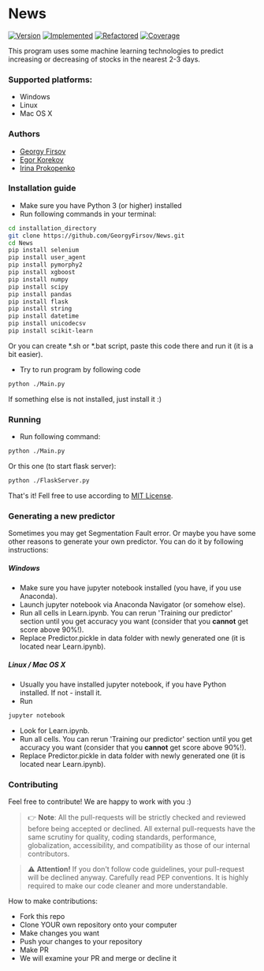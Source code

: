 # News
[![Version][]][Repo] [![Implemented][]][Repo] [![Refactored][]][Repo] [![Coverage][]][Repo]

[Repo]:        https://github.com/GeorgyFirsov/News
[MIT License]: https://github.com/GeorgyFirsov/News/blob/master/LICENSE
[Version]:     https://img.shields.io/badge/Version-1.2-brightgreen
[Implemented]: https://img.shields.io/badge/Implemented-100%25-brightgreen
[Refactored]:  https://img.shields.io/badge/Refactored-100%25-brightgreen
[Coverage]:    https://img.shields.io/badge/Coverage-0%25-red

This program uses some machine learning technologies to predict increasing or decreasing of stocks in the nearest 2-3 days.

### Supported platforms:
- Windows
- Linux
- Mac OS X

### Authors
* [Georgy Firsov](https://github.com/GeorgyFirsov)
* [Egor Korekov](https://github.com/Kron610)
* [Irina Prokopenko](https://github.com/shybotan)

### Installation guide
* Make sure you have Python 3 (or higher) installed
* Run following commands in your terminal:
```bash
cd installation_directory
git clone https://github.com/GeorgyFirsov/News.git
cd News
pip install selenium
pip install user_agent
pip install pymorphy2
pip install xgboost
pip install numpy
pip install scipy
pip install pandas
pip install flask
pip install string
pip install datetime
pip install unicodecsv
pip install scikit-learn
```
Or you can create \*.sh or \*.bat script, paste this code there and run it (it is a bit easier).
* Try to run program by following code
```bash
python ./Main.py
```
If something else is not installed, just install it :)

### Running
* Run following command:
```bash
python ./Main.py
```
Or this one (to start flask server):
```bash
python ./FlaskServer.py
```
That's it! Fell free to use according to [MIT License][].

### Generating a new predictor
Sometimes you may get Segmentation Fault error. Or maybe you have some other reasons to generate your own predictor.
You can do it by following instructions:

##### Windows
* Make sure you have jupyter notebook installed (you have, if you use Anaconda).
* Launch jupyter notebook via Anaconda Navigator (or somehow else).
* Run all cells in Learn.ipynb. You can rerun 'Training our predictor' section until you get accuracy you want (consider that you **cannot** get score above 90%!).
* Replace Predictor.pickle in data folder with newly generated one (it is located near Learn.ipynb).
##### Linux / Mac OS X
* Usually you have installed jupyter notebook, if you have Python installed. If not - install it.
* Run
```bash
jupyter notebook
```
* Look for Learn.ipynb.
* Run all cells. You can rerun 'Training our predictor' section until you get accuracy you want (consider that you **cannot** get score above 90%!).
* Replace Predictor.pickle in data folder with newly generated one (it is located near Learn.ipynb).

### Contributing

Feel free to contribute! We are happy to work with you :)

> 👉 **Note**: All the pull-requests will be strictly checked and reviewed before being accepted or declined. All external pull-requests have the same scrutiny for quality, coding standards, performance, globalization, accessibility, and compatibility as those of our internal contributors.

> ⚠ **Attention\!** If you don't follow code guidelines, your pull-request will be declined anyway. Carefully read PEP conventions. It is highly required to make our code cleaner and more understandable.

How to make contributions:
* Fork this repo
* Clone YOUR own repository onto your computer
* Make changes you want
* Push your changes to your repository
* Make PR
* We will examine your PR and merge or decline it
